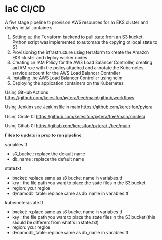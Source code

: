 # IaC CI/CD

A five stage pipeline to provision AWS resources for an EKS cluster and deploy initial containers

1. Setting up the Terraform backend to pull state from an S3 bucket. Python script was implemented to automate the copying of  local state to S3
2. Provisioning the infrastructure using terraform to create the Amazon EKS cluster and deploy worker nodes 
3. Creating an IAM Policy for the AWS Load Balancer Controller, creating an IAM role with the policy attached and annotate the Kubernetes service account for the AWS Load Balancer Controller 
4. Installing the AWS Load Balancer Controller using helm
5. Deploying the application containers on the Kubernetes 

Using GitHub Actions https://github.com/keresifon/pytera/tree/main/.github/workflows

Using Jenkins see Jenkinsfile in main https://github.com/keresifon/pytera

Using Circle CI https://github.com/keresifon/pytera/tree/main/.circleci

Using Gitlab CI https://gitlab.com/keresifon/pytera/-/tree/main

**Files to update in prep to run pipeline**

variables.tf
 - s3_bucket: replace the default name
 - db_name : replace the default name

state.txt
 - bucket: replace same as s3 bucket name in variables.tf
 - key : the file path you want to place the state files in the S3 bucket
 - region: your region
 - dynamodb_table: replace same as db_name in variables.tf

kubernetes/state.tf
  - bucket: replace same as s3 bucket name in variables.tf
  - key : the file path you want to place the state files in the S3 bucket (this should be different from what's in state.txt) 
  - region: your region
  - dynamodb_table: replace same as db_name in variables.tf
